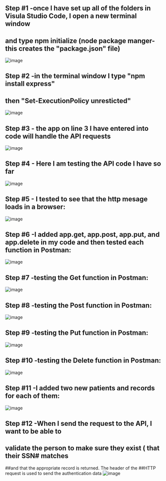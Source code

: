 # 

## Step #1 -once I have set up all of the folders in Visula Studio Code, I open a new terminal window
##          and type npm initialize (node package manger- this creates the "package.json" file)
![image](https://github.com/cyberfocused/SimpleRest_API2/blob/main/1.jpg) 

## Step #2 -in the terminal window I type "npm install express" 
##          then "Set-ExecutionPolicy unresticted"
![image](https://github.com/cyberfocused/SimpleRest_API2/blob/main/2.jpg) 

## Step #3 - the app on line 3 I have entered into code will handle the API requests
![image](https://github.com/cyberfocused/SimpleRest_API2/blob/main/3.jpg) 

## Step #4 - Here I am testing the API code I have so far
![image](https://github.com/cyberfocused/SimpleRest_API2/blob/main/4.jpg) 

## Step #5 - I tested to see that the http mesage loads in a browser:
![image](https://github.com/cyberfocused/SimpleRest_API2/blob/main/5.jpg) 

## Step #6 -I added app.get, app.post, app.put, and app.delete in my code and then tested each function in Postman:
![image](https://github.com/cyberfocused/SimpleRest_API2/blob/main/6.jpg) 

## Step #7 -testing the Get function in Postman:
![image](https://github.com/cyberfocused/SimpleRest_API2/blob/main/7.jpg) 


## Step #8 -testing the Post function in Postman:
![image](https://github.com/cyberfocused/SimpleRest_API2/blob/main/8a.jpg) 

## Step #9 -testing the Put function in Postman:
![image](https://github.com/cyberfocused/SimpleRest_API2/blob/main/9a.jpg) 

## Step #10 -testing the Delete function in Postman:
![image](https://github.com/cyberfocused/SimpleRest_API2/blob/main/10a.jpg) 

## Step #11 -I added two new patients and records for each of them:
![image](https://github.com/cyberfocused/SimpleRest_API2/blob/main/11.jpg) 

## Step #12 -When I send the request to the API, I want to be able to
## validate the person to make sure they exist ( that their SSN# matches
##and that the appropriate record is returned. The header of the 
##HTTP request is used to send the authentication data
![image](https://github.com/cyberfocused/SimpleRest_API2/blob/main/12.jpg) 



